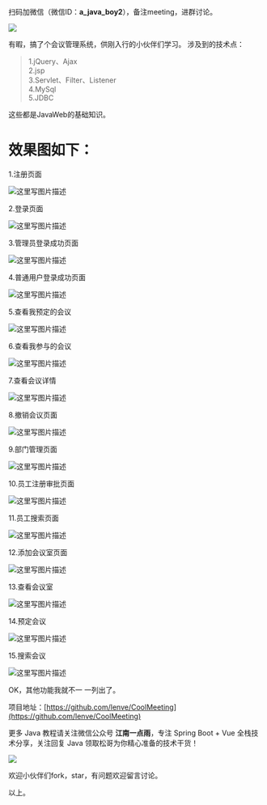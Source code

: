 扫码加微信（微信ID：**a_java_boy2**），备注meeting，进群讨论。

![](https://user-images.githubusercontent.com/6023444/75459026-ba70d500-59b9-11ea-8cbd-3d5889f356c4.png)

有暇，搞了个会议管理系统，供刚入行的小伙伴们学习。
涉及到的技术点：
>1.jQuery、Ajax  
>2.jsp  
>3.Servlet、Filter、Listener  
>4.MySql  
>5.JDBC  

这些都是JavaWeb的基础知识。

# 效果图如下：

1.注册页面

![这里写图片描述](https://wx3.sinaimg.cn/mw690/6b239626gy1gbxd3qqtcbj211y0kcgn6.jpg)

2.登录页面

![这里写图片描述](https://wx4.sinaimg.cn/mw690/6b239626gy1gbxd3psdk1j211y0kfwfw.jpg)

3.管理员登录成功页面

![这里写图片描述](https://wx2.sinaimg.cn/mw690/6b239626gy1gbxd7w4jtnj211y0khgoi.jpg)

4.普通用户登录成功页面

![这里写图片描述](https://wx1.sinaimg.cn/mw690/6b239626gy1gbxd7une1aj211y0djabr.jpg)

5.查看我预定的会议

![这里写图片描述](https://wx2.sinaimg.cn/mw690/6b239626gy1gbxd7ymm6kj211y0jrdis.jpg)

6.查看我参与的会议

![这里写图片描述](https://wx2.sinaimg.cn/mw690/6b239626gy1gbxd7xc3vgj211y0jl773.jpg)

7.查看会议详情

![这里写图片描述](https://wx2.sinaimg.cn/mw690/6b239626gy1gbxd9cq2x2j211y0jq40e.jpg)

8.撤销会议页面

![这里写图片描述](https://wx2.sinaimg.cn/mw690/6b239626gy1gbxd9f6ekjj211y0g4wg4.jpg)

9.部门管理页面

![这里写图片描述](https://wx3.sinaimg.cn/mw690/6b239626gy1gbxd9ejaqqj211y0h2q4u.jpg)

10.员工注册审批页面

![这里写图片描述](https://wx4.sinaimg.cn/mw690/6b239626gy1gbxd9ebpuqj211y0gh0uf.jpg)

11.员工搜索页面

![这里写图片描述](https://wx3.sinaimg.cn/mw690/6b239626gy1gbxdaglztpj211y0g9jt9.jpg)

12.添加会议室页面

![这里写图片描述](https://wx4.sinaimg.cn/mw690/6b239626gy1gbxdajnx43j211y0hb0uj.jpg)

13.查看会议室

![这里写图片描述](https://wx1.sinaimg.cn/mw690/6b239626gy1gbxdahtqt0j211y0hhdhy.jpg)

14.预定会议

![这里写图片描述](https://wx2.sinaimg.cn/mw690/6b239626gy1gbxdailcdyj211y0jpt9u.jpg)

15.搜索会议

![这里写图片描述](https://wx4.sinaimg.cn/mw690/6b239626gy1gbxdajbosfj211y0k9dig.jpg)

OK，其他功能我就不一 一列出了。

项目地址：[https://github.com/lenve/CoolMeeting](https://github.com/lenve/CoolMeeting)

更多 Java 教程请关注微信公众号 **江南一点雨**，专注 Spring Boot + Vue 全栈技术分享，关注回复 Java 领取松哥为你精心准备的技术干货！

![](https://camo.githubusercontent.com/cf41e65d8db1c04d74dc4b57f367e4c47270eb0b/687474703a2f2f7777772e6a617661626f792e6f72672f696d616765732f73622f6a617661626f792e6a7067)

欢迎小伙伴们fork，star，有问题欢迎留言讨论。

以上。

